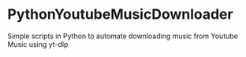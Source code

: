 # PythonYoutubeMusicDownloader
Simple scripts in Python to automate downloading music from Youtube Music using yt-dlp

